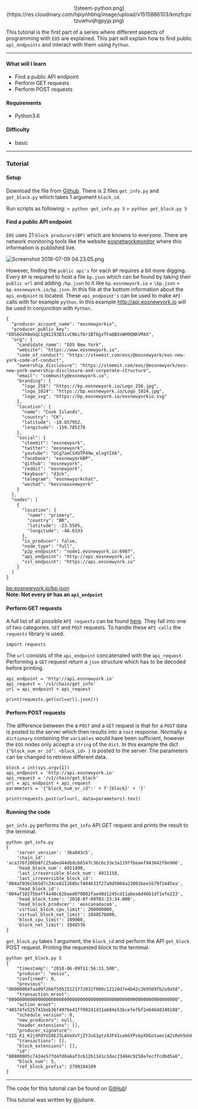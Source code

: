 <center>![steem-python.png](https://res.cloudinary.com/hpiynhbhq/image/upload/v1515886103/kmzfcpvtzuwhvqhgpyjp.png)</center>

This tutorial is the first part of a series where different aspects of programming with `EOS` are explained. This part will explain how to find public `api_endpoints` and interact with them using `Python`.


---

#### What will I learn

- Find a public API endpoint
- Perform GET requests
- Perform POST requests

#### Requirements

- Python3.6

#### Difficulty

- basic

---

### Tutorial



#### Setup
Download the file from [Github](https://github.com/Juless89/eos-tutorials/tree/master/01). There is 2 files `get_info.py` and `get_block.py` which takes 1 argument `block_id`.

Run scripts as following:
`> python get_info.py 5`
`> python get_block.py 5`

#### Find a public API endpoint
`EOS` uses 21 `block producers(BP)` which are knowns to everyone. There are network monitoring tools like the website [eosnetworkmonitor](http://eosnetworkmonitor.io/) where this information is published live.

![Screenshot 2018-07-09 04.23.05.png](https://cdn.steemitimages.com/DQmY9iBsYaTuRaxQjyi2XxAvGw4hR5HhHz6qTZbHQqhszdY/Screenshot%202018-07-09%2004.23.05.png)

However, finding the `public api's` for each `BP` requires a bit more digging. Every `BP` is required to host a file `bp.json` which can be found by taking their `public url` and adding `/bp.json` to it like `bp.eosnewyork.io` + `\bp.json` = `bp.eosnewyork.io/bp.json`. In this file at the bottom information about the `api_endpoint` is located. These `api_endpoint's` can be used to make `API` calls with  for example `python`. In this example http://api.eosnewyork.io will be used in conjunction with `Python`.

```
{
  "producer_account_name": "eosnewyorkio",
  "producer_public_key": "EOS6GVX8eUqC1gN1293B3ivCNbifbr1BT6gzTFaQBXzWH9QNKVM4X",
  "org": {
    "candidate_name": "EOS New York",
    "website": "https://www.eosnewyork.io",
    "code_of_conduct": "https://steemit.com/eos/@eosnewyork/eos-new-york-code-of-conduct",
    "ownership_disclosure": "https://steemit.com/eos/@eosnewyork/eos-new-york-ownership-disclosure-and-corporate-structure",
    "email": "community@eosnewyork.io",
    "branding": {
      "logo_256": "https://bp.eosnewyork.io/Logo_256.jpg",
      "logo_1024": "https://bp.eosnewyork.io/Logo_1024.jpg",
      "logo_svg": "https://bp.eosnewyork.io/eosnewyorkio.svg"
    },
    "location": {
      "name": "Cook Islands",
      "country": "CK",
      "latitude": -18.857952,
      "longitude": -159.785278
    },
    "social": {
      "steemit": "eosnewyork",
      "twitter": "eosnewyork",
      "youtube": "UCg7aeCSXUTP49w_elxgYIXA",
      "facebook": "eosnewyorkBP",
      "github": "eosnewyork",
      "reddit": "eosnewyork",
      "keybase": "d3ck",
      "telegram": "eosnewyorkchat",
      "wechat": "kevineosnewyork"
    }
  },
  "nodes": [
    {
      "location": {
        "name": "primary",
        "country": "BR",
        "latitude": -23.5505,
        "longitude": -46.6333
      },
      "is_producer": false,
      "node_type": "full",
      "p2p_endpoint": "node1.eosnewyork.io:6987",
      "api_endpoint": "http://api.eosnewyork.io",
      "ssl_endpoint": "https://api.eosnewyork.io"
    }
  ]
}
```
[bp.eosnewyork.io/bp.json](bp.eosnewyork.io/bp.json)
<br>
**Note: Not every `BP` has an `api_endpoint`**

#### Perform GET requests

A full list of all possible `API requests` can be found [here](https://eosio.github.io/eos/group__eosiorpc.html). They fall into one of two categories. `GET` and `POST` requests. To handle these `API calls` the `requests` library is used.

```
import requests

```
The `url` consists of the `api_endpoint` concatenated with the `api_request`. Performing a `GET` request return a `json` structure which has to be decoded before printing.

```
api_endpoint = 'http://api.eosnewyork.io'
api_request = '/v1/chain/get_info'
url = api_endpoint + api_request

print(requests.get(url=url).json())

```

#### Perform POST requests
The difference between the a `POST` and a `GET` request is that for a `POST` data is posted to the server which then results into a `text` response. Normally a `dictionary` containing the `variables` would have been sufficient, however the `EOS` nodes only accept a `string` of the `dict`. In this example the dict `{"block_num_or_id": <block_id> }` is posted to the server. The parameters can be changed to retrieve different data.


```
block = int(sys.argv[1])
api_endpoint = 'http://api.eosnewyork.io'
api_request = '/v1/chain/get_block'
url = api_endpoint + api_request
parameters = '{"block_num_or_id":' + f'{block}' + '}'

print(requests.post(url=url, data=parameters).text)
```


#### Running the code
`get_info.py` performs the `get_info` API GET request and prints the result to the terminal.

```
python get_info.py
{
	'server_version': '36a043c5',
	'chain_id': 'aca376f206b8fc25a6ed44dbdc66547c36c6c33e3a119ffbeaef943642f0e906',
	'head_block_num': 4911490,
	'last_irreversible_block_num': 4911158,
	'last_irreversible_block_id': '004af036cb65d7c24ce811268bcf404631f27a9d5004a23001bee1679f1445ea',
	'head_block_id': '004af18275beff4a40c62baed070802fae40d1245cd11abea6d46b1df1efe223',
	'head_block_time': '2018-07-09T03:23:34.000',
	'head_block_producer': 'eoscanadacom',
	'virtual_block_cpu_limit': 200000000,
	'virtual_block_net_limit': 1048576000,
	'block_cpu_limit': 199900,
	'block_net_limit': 1048576
}
```
`get_block.py` takes 1 argument, the `block_id` and perform the API `get_block` POST request. Printing the requested block to the terminal.

```
python get_block.py 5
{
	"timestamp": "2018-06-09T11:56:31.500",
	"producer": "eosio",
	"confirmed": 0,
	"previous": "00000004faa09f2b6f59515121772032f080c12120d7e4b42c3b9569fb2a9a58",
	"transaction_mroot": "0000000000000000000000000000000000000000000000000000000000000000",
	"action_mroot": "40574fe525741beb36f4976e41ff902d1d31a684e53bcefefbf2e64648348108",
	"schedule_version": 0,
	"new_producers": null,
	"header_extensions": [],
	"producer_signature": "SIG_K1_K2j4PdYU28EJ5LAVeXxYjZY3uG1qtz4JF41sakGYPskpXDGotaen1A2sReh5dnHTTH1puZ5cMiGpGt2KTZBqTKCEHoJAr3",
	"transactions": [],
	"block_extensions": [],
	"id": "00000005c7424e57fd4fd8a6af3c612b1141c1dac23484c9258e7ecffcdbd5a6",
	"block_num": 5,
	"ref_block_prefix": 2799194109
}
```

---

The code for this tutorial can be found on [GitHub](https://github.com/Juless89/eos-tutorials/tree/master/01)!

This tutorial was written by @juliank.
